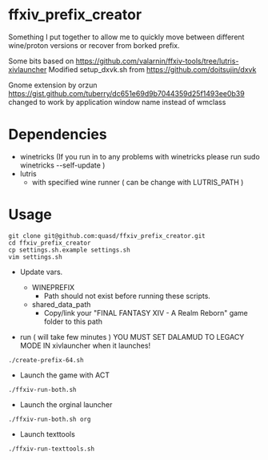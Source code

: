 # ffxiv_prefix_creator

Something I put together to allow me to quickly move between different wine/proton versions or recover from borked prefix. 

Some bits based on https://github.com/valarnin/ffxiv-tools/tree/lutris-xivlauncher
Modified setup_dxvk.sh from https://github.com/doitsujin/dxvk

Gnome extension by orzun https://gist.github.com/tuberry/dc651e69d9b7044359d25f1493ee0b39
changed to work by application window name instead of wmclass


# Dependencies

- winetricks (If you run in to any problems with winetricks please run sudo winetricks --self-update )
- lutris
  - with specified wine runner ( can be change with LUTRIS_PATH )

# Usage

```
git clone git@github.com:quasd/ffxiv_prefix_creator.git
cd ffxiv_prefix_creator
cp settings.sh.example settings.sh
vim settings.sh
```
- Update vars.
	- WINEPREFIX 
		- Path should not exist before running these scripts.
	- shared_data_path
		- Copy/link your "FINAL FANTASY XIV - A Realm Reborn" game folder to this path

- run ( will take few minutes )
YOU MUST SET DALAMUD TO LEGACY MODE IN xivlauncher when it launches!
```
./create-prefix-64.sh
```

- Launch the game with ACT
```
./ffxiv-run-both.sh
```

- Launch the orginal launcher
```
./ffxiv-run-both.sh org
```

- Launch texttools
```
./ffxiv-run-texttools.sh
```